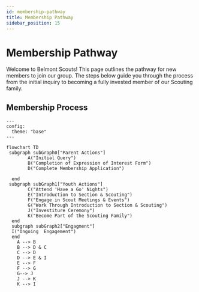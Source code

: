 ```yaml
---
id: membership-pathway
title: Membership Pathway
sidebar_position: 15
---
```


# Membership Pathway

Welcome to Belmont Scouts! This page outlines the pathway for new members to join our group. The steps below guide you through the process from the initial inquiry to becoming a fully invested member of our Scouting family.

## Membership Process
```mermaid
---
config:
  theme: "base"
---

flowchart TD
 subgraph subGraph0["Parent Actions"]
        A("Initial Query")
        B("Completion of Expression of Interest Form")
        D("Complete Membership Application")
        
  end
 subgraph subGraph1["Youth Actions"]
        C("Attend 'Have a Go' Nights")
        E("Introduction to Section & Scouting")
        F("Engage in Scout Meetings & Events")
        G("Work Through Introduction to Section & Scouting")
        J("Investiture Ceremony")
        K("Become Part of the Scouting Family")
  end
  subgraph subGraph2["Engagment"]
  I("Ongoing  Engagement")
  end
    A --> B
    B --> D & C
    C --> D
    D --> E & I
    E --> F
    F --> G
    G--> J
    J --> K
    K --> I

